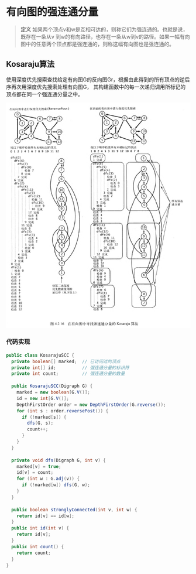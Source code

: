 # 有向图的强连通分量
> **定义** 如果两个顶点v和w是互相可达的，则称它们为强连通的。也就是说，既存在一条从v
> 到w的有向路径，也存在一条从w到v的路径。如果一幅有向图中的任意两个顶点都是强连通的，则称这幅有向图也是强连通的。

## Kosaraju算法
使用深度优先搜索查找给定有向图G的反向图Gr，根据由此得到的所有顶点的逆后序再次用深度优先搜索处理有向图G，
其构建函数中的每一次递归调用所标记的顶点都在同一个强连通分量之中。

![An image](./images/kosaraju.png)

### 代码实现
```java
public class KosarajuSCC {
  private boolean[] marked;  // 已访问过的顶点
  private int[] id;          // 强连通分量的标识符
  private int count;         // 强连通分量的数量

  public KosarajuSCC(Digraph G) {
    marked = new boolean[G.V()];
    id = new int[G.V()];
    DepthFirstOrder order = new DepthFirstOrder(G.reverse());
    for (int s : order.reversePost()) {
      if (!marked[s]) {
        dfs(G, s);
        count++;
      }
    }
  }

  private void dfs(Digraph G, int v) {
    marked[v] = true;
    id[v] = count;
    for (int w : G.adj(v)) {
      if (!marked[w]) dfs(G, w);
    }
  }

  public boolean stronglyConnected(int v, int w) {
    return id[v] == id[w];
  }
  public int id(int v) {
    return id[v];
  }
  public int count() {
    return count;
  }
}
```